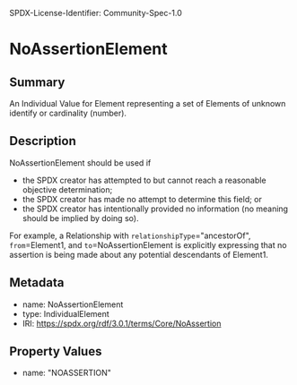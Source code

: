 SPDX-License-Identifier: Community-Spec-1.0

# NoAssertionElement

## Summary

An Individual Value for Element representing a set of Elements of unknown
identify or cardinality (number).

## Description

NoAssertionElement should be used if

- the SPDX creator has attempted to but cannot reach a reasonable objective
  determination;
- the SPDX creator has made no attempt to determine this field; or
- the SPDX creator has intentionally provided no information (no meaning should
  be implied by doing so).

For example, a Relationship with
`relationshipType`="ancestorOf",
`from`=Element1,
and
`to`=NoAssertionElement
is explicitly expressing that
no assertion is being made about any potential descendants of Element1.

## Metadata

- name: NoAssertionElement
- type: IndividualElement
- IRI: https://spdx.org/rdf/3.0.1/terms/Core/NoAssertion

## Property Values

- name: "NOASSERTION"
